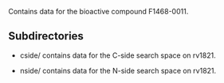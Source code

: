 Contains data for the bioactive compound F1468-0011.

## Subdirectories

- cside/ contains data for the C-side search space on rv1821.

- nside/ contains data for the N-side search space on rv1821.

